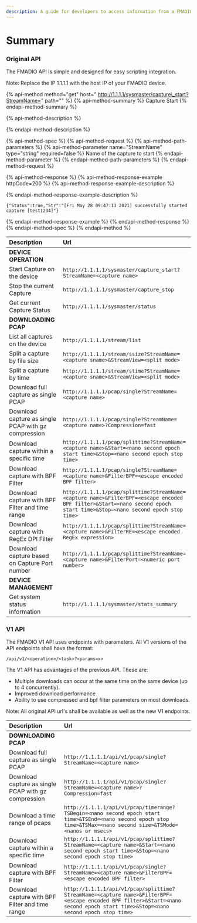 ```yaml
---
description: A guide for developers to access information from a FMADIO device.
---
```


# Summary

### Original API

The FMADIO API is simple and designed for easy scripting integration.

Note: Replace the IP 1.1.1.1 with the host IP of your FMADIO device.

{% api-method method="get" host=" http://1.1.1.1/sysmaster/capture\_start?StreamName=<capture name>" path="" %}
{% api-method-summary %}
Capture Start
{% endapi-method-summary %}

{% api-method-description %}

{% endapi-method-description %}

{% api-method-spec %}
{% api-method-request %}
{% api-method-path-parameters %}
{% api-method-parameter name="StreamName" type="string" required=false %}
Name of the capture to start
{% endapi-method-parameter %}
{% endapi-method-path-parameters %}
{% endapi-method-request %}

{% api-method-response %}
{% api-method-response-example httpCode=200 %}
{% api-method-response-example-description %}

{% endapi-method-response-example-description %}

```
{"Status":true,"Str":"[Fri May 28 09:47:13 2021] successfully started capture [test1234]"}

```
{% endapi-method-response-example %}
{% endapi-method-response %}
{% endapi-method-spec %}
{% endapi-method %}

| Description | Url |
| :--- | :--- |
| **DEVICE OPERATION** |  |
| Start Capture on the device | `http://1.1.1.1/sysmaster/capture_start?StreamName=<capture name>` |
| Stop the current Capture | `http://1.1.1.1/sysmaster/capture_stop` |
| Get current Capture Status | `http://1.1.1.1/sysmaster/status` |
| **DOWNLOADING PCAP**  |  |
| List all captures on the device | `http://1.1.1.1/stream/list` |
| Split a capture by file size | `http://1.1.1.1/stream/ssize?StreamName=<capture sname>&StreamView=<split mode>` |
| Split a capture by time | `http://1.1.1.1/stream/stime?StreamName=<capture sname>&StreamView=<split mode>` |
| Download full capture as single PCAP | `http://1.1.1.1/pcap/single?StreamName=<capture name>` |
| Download capture as single PCAP with gz compression | `http://1.1.1.1/pcap/single?StreamName=<capture name>?Compression=fast` |
| Download capture within a specific time | `http://1.1.1.1/pcap/splittime?StreamName=<capture name>&Start=<nano second epoch start time>&Stop=<nano second epoch stop time>` |
| Download capture with BPF Filter | `http://1.1.1.1/pcap/single?StreamName=<capture name>&FilterBPF=<escape encoded BPF filter>` |
| Download capture with BPF Filter and time range | `http://1.1.1.1/pcap/splittime?StreamName=<capture name>&FilterBPF=<escape encoded BPF filter>&Start=<nano second epoch start time>&Stop=<nano second epoch stop time>` |
| Download capture with RegEx DPI Filter | `http://1.1.1.1/pcap/splittime?StreamName=<capture name>&FilterRE=<escape encoded RegEx expression>` |
| Download capture based on Capture Port number | `http://1.1.1.1/pcap/splittime?StreamName=<capture name>&FilterPort=<numeric port number>` |
| **DEVICE MANAGEMENT** |  |
| Get system status information | `http://1.1.1.1/sysmaster/stats_summary` |



### V1 API

The FMADIO V1 API uses endpoints with parameters. All V1 versions of the API endpoints shall have the format:

`/api/v1/<operation>/<task>?<params=x>`

The V1 API has advantages of the previous API. These are:

* Multiple downloads can occur at the same time on the same device \(up to 4 concurrently\).
* Improved download performance
* Ability to use compressed and bpf filter  parameters on most downloads.

Note: All original API url's shall be available as well as the new V1 endpoints.

| Description | Url |
| :--- | :--- |
| **DOWNLOADING PCAP**  |  |
| Download full capture as single PCAP | `http://1.1.1.1/api/v1/pcap/single?StreamName=<capture name>` |
| Download capture as single PCAP with gz compression | `http://1.1.1.1/api/v1/pcap/single?StreamName=<capture name>?Compression=fast` |
| Download a time range of pcaps | `http://1.1.1.1/api/v1/pcap/timerange?TSBegin=<nano second epoch start time>&TSEnd=<nano second epoch stop time>&TSMax=<nano second size>&TSMode=<nanos or msecs>` |
| Download capture within a specific time | `http://1.1.1.1/api/v1/pcap/splittime?StreamName=<capture name>&Start=<nano second epoch start time>&Stop=<nano second epoch stop time>` |
| Download capture with BPF Filter | `http://1.1.1.1/api/v1/pcap/single?StreamName=<capture name>&FilterBPF=<escape encoded BPF filter>` |
| Download capture with BPF Filter and time range | `http://1.1.1.1/api/v1/pcap/splittime?StreamName=<capture name>&FilterBPF=<escape encoded BPF filter>&Start=<nano second epoch start time>&Stop=<nano second epoch stop time>` |

